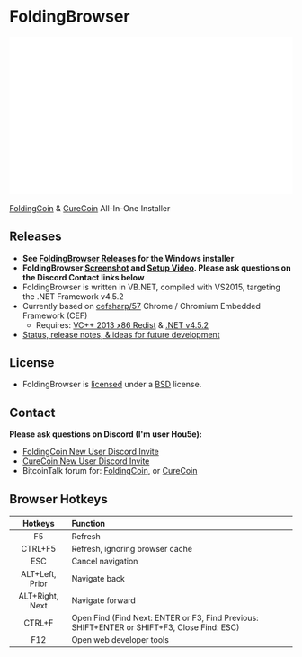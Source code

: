 # FoldingBrowser

![FoldingBrowser Logo](FoldingBrowserTitle.gif)

[FoldingCoin](http://foldingcoin.net/) & [CureCoin](http://curecoin.net/) All-In-One Installer

## Releases

- **See [FoldingBrowser Releases](https://github.com/Hou5e/FoldingBrowser/releases) for the Windows installer**
- **FoldingBrowser [Screenshot](Screenshot.jpg) and [Setup Video](https://www.youtube.com/playlist?list=PLMWSISjQe0XFz9bFy5KXLq4hrgFH-94eI). Please ask questions on the Discord Contact links below**
- FoldingBrowser is written in VB.NET, compiled with VS2015, targeting the .NET Framework v4.5.2
- Currently based on [cefsharp/57](https://github.com/cefsharp/CefSharp/tree/cefsharp/57) Chrome / Chromium Embedded Framework (CEF)
  - Requires: [VC++ 2013 x86 Redist](http://download.microsoft.com/download/2/E/6/2E61CFA4-993B-4DD4-91DA-3737CD5CD6E3/vcredist_x86.exe) & [.NET v4.5.2](https://www.microsoft.com/en-us/download/details.aspx?id=42643)
- [Status, release notes, & ideas for future development](FoldingBrowser%20-%20Status%20-%20ToDo%20List.txt)

## License

- FoldingBrowser is [licensed](Browser/bin/Release/LICENSE.txt) under a [BSD](http://opensource.org/licenses/BSD-3-Clause "BSD License") license.

## Contact

**Please ask questions on Discord (I'm user Hou5e):**
  * [FoldingCoin New User Discord Invite](https://discord.gg/CvZ7gAs)
  * [CureCoin New User Discord Invite](https://discord.gg/jtztkFZ)
  * BitcoinTalk forum for: [FoldingCoin](https://bitcointalk.org/index.php?topic=781352), or [CureCoin](https://bitcointalk.org/index.php?topic=603757)


## Browser Hotkeys

Hotkeys | Function
:---:|:---
F5 | Refresh
CTRL+F5 | Refresh, ignoring browser cache
ESC | Cancel navigation
ALT+Left, Prior | Navigate back
ALT+Right, Next | Navigate forward
CTRL+F | Open Find (Find Next: ENTER or F3, Find Previous: SHIFT+ENTER or SHIFT+F3, Close Find: ESC)
F12 | Open web developer tools
